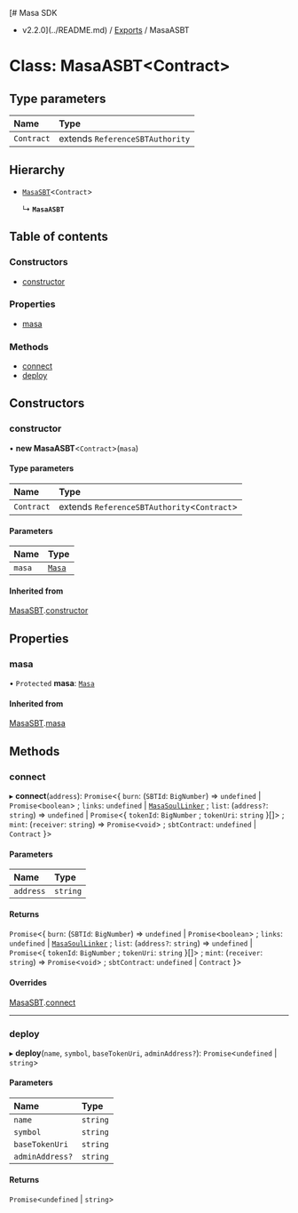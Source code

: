 [# Masa SDK
 - v2.2.0](../README.md) / [Exports](../modules.md) / MasaASBT

# Class: MasaASBT<Contract\>

## Type parameters

| Name | Type |
| :------ | :------ |
| `Contract` | extends `ReferenceSBTAuthority` |

## Hierarchy

- [`MasaSBT`](MasaSBT.md)<`Contract`\>

  ↳ **`MasaASBT`**

## Table of contents

### Constructors

- [constructor](MasaASBT.md#constructor)

### Properties

- [masa](MasaASBT.md#masa)

### Methods

- [connect](MasaASBT.md#connect)
- [deploy](MasaASBT.md#deploy)

## Constructors

### constructor

• **new MasaASBT**<`Contract`\>(`masa`)

#### Type parameters

| Name | Type |
| :------ | :------ |
| `Contract` | extends `ReferenceSBTAuthority`<`Contract`\> |

#### Parameters

| Name | Type |
| :------ | :------ |
| `masa` | [`Masa`](Masa.md) |

#### Inherited from

[MasaSBT](MasaSBT.md).[constructor](MasaSBT.md#constructor)

## Properties

### masa

• `Protected` **masa**: [`Masa`](Masa.md)

#### Inherited from

[MasaSBT](MasaSBT.md).[masa](MasaSBT.md#masa)

## Methods

### connect

▸ **connect**(`address`): `Promise`<{ `burn`: (`SBTId`: `BigNumber`) => `undefined` \| `Promise`<`boolean`\> ; `links`: `undefined` \| [`MasaSoulLinker`](MasaSoulLinker.md) ; `list`: (`address?`: `string`) => `undefined` \| `Promise`<{ `tokenId`: `BigNumber` ; `tokenUri`: `string`  }[]\> ; `mint`: (`receiver`: `string`) => `Promise`<`void`\> ; `sbtContract`: `undefined` \| `Contract`  }\>

#### Parameters

| Name | Type |
| :------ | :------ |
| `address` | `string` |

#### Returns

`Promise`<{ `burn`: (`SBTId`: `BigNumber`) => `undefined` \| `Promise`<`boolean`\> ; `links`: `undefined` \| [`MasaSoulLinker`](MasaSoulLinker.md) ; `list`: (`address?`: `string`) => `undefined` \| `Promise`<{ `tokenId`: `BigNumber` ; `tokenUri`: `string`  }[]\> ; `mint`: (`receiver`: `string`) => `Promise`<`void`\> ; `sbtContract`: `undefined` \| `Contract`  }\>

#### Overrides

[MasaSBT](MasaSBT.md).[connect](MasaSBT.md#connect)

___

### deploy

▸ **deploy**(`name`, `symbol`, `baseTokenUri`, `adminAddress?`): `Promise`<`undefined` \| `string`\>

#### Parameters

| Name | Type |
| :------ | :------ |
| `name` | `string` |
| `symbol` | `string` |
| `baseTokenUri` | `string` |
| `adminAddress?` | `string` |

#### Returns

`Promise`<`undefined` \| `string`\>
